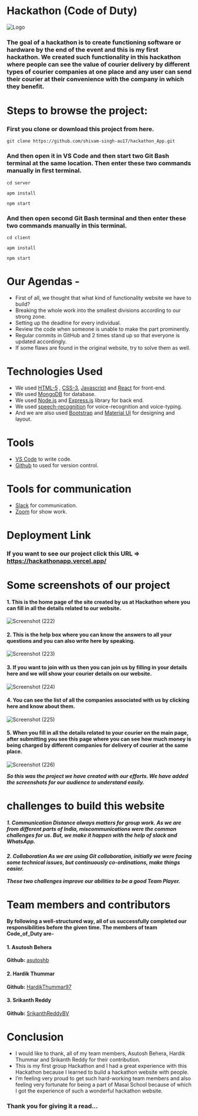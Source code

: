# Hackathon (Code of Duty)


![Logo](https://github.com/shivam-singh-au17/hackathon_App/blob/master/Screenshots/hackathon1.png?raw=true)


### The goal of a hackathon is to create functioning software or hardware by the end of the event and this is my first hackathon. We created such functionality in this hackathon where people can see the value of courier delivery by different types of courier companies at one place and any user can send their courier at their convenience with the company in which they benefit.

# Steps to browse the project:

### First you clone or download this project from here.
```
git clone https://github.com/shivam-singh-au17/hackathon_App.git
```
### And then open it in VS Code and then start two Git Bash terminal at the same location. Then enter these two commands manually in first terminal.  
```
cd server
```
```
apm install
```
```
npm start
```
### And then open second Git Bash terminal and then enter these two commands manually in this terminal.  
```
cd client
```
```
apm install
```
```
npm start
```

# Our Agendas - 
* First of all, we thought that what kind of functionality website we have to build?
* Breaking the whole work into the smallest divisions according to our strong zone.
* Setting up the deadline for every individual.
* Review the code when someone is unable to make the part prominently.
* Regular commits in GitHub and 2 times stand up so that everyone is updated accordingly.
* If some flaws are found in the original website, try to solve them as well.

# Technologies Used

- We used  [HTML-5](https://www.w3schools.com/html/) ,  [CSS-3](https://www.w3schools.com/css/default.asp), [Javascript](https://www.w3schools.com/js/default.asp)  and  [React](https://reactjs.org/docs/getting-started.html)  for front-end.
- We used  [MongoDB](https://www.mongodb.com/cloud/atlas)  for database.
- We used  [Node.js](https://nodejs.org/en/)  and  [Express.js](https://expressjs.com/)  library for back end.
- We used [speech-recognition]() for voice-recognition and voice-typing.
- And we are also used  [Bootstrap](https://getbootstrap.com/) and [Material UI](https://mui.com/) for designing and layout.

# Tools

-  [VS Code](https://code.visualstudio.com/download) to write code.
-  [Github](https://github.com/shivam-singh-au17) to used for version control.

# Tools for communication

-  [Slack](https://slack.com/intl/en-in/) for communication.
-  [Zoom](https://zoom.us/) for show work.


# Deployment Link

### If you want to see our project click this URL => https://hackathonapp.vercel.app/


# Some screenshots of our project

#### 1. This is the home page of the site created by us at Hackathon where you can fill in all the details related to our website.
![Screenshot (222)](https://github.com/shivam-singh-au17/hackathon_App/blob/master/Screenshots/Screenshot%20(222).png?raw=true)


#### 2. This is the help box where you can know the answers to all your questions and you can also write here by speaking.
![Screenshot (223)](https://github.com/shivam-singh-au17/hackathon_App/blob/master/Screenshots/Screenshot%20(223).png?raw=true)


#### 3. If you want to join with us then you can join us by filling in your details here and we will show your courier details on our website.
![Screenshot (224)](https://github.com/shivam-singh-au17/hackathon_App/blob/master/Screenshots/Screenshot%20(224).png?raw=true)


#### 4. You can see the list of all the companies associated with us by clicking here and know about them.
![Screenshot (225)](https://github.com/shivam-singh-au17/hackathon_App/blob/master/Screenshots/Screenshot%20(225).png?raw=true)


#### 5. When you fill in all the details related to your courier on the main page, after submitting you see this page where you can see how much money is being charged by different companies for delivery of courier at the same place.
![Screenshot (226)](https://github.com/shivam-singh-au17/hackathon_App/blob/master/Screenshots/Screenshot%20(226).png?raw=true)


***So this was the project we have created with our efforts. We have added the screenshots for our audience to understand easily.***

# challenges to build this website
<h5>1. Communication
Distance always matters for group work. As we are from different parts of India, miscommunications were the common challenges for us. But, we make it happen with the help of slack and WhatsApp.</h5>
<h5>2. Collaboration
As we are using Git collaboration, initially we were facing some technical issues, but continuously co-ordinations, make things easier. <br> <br>
These two challenges improve our abilities to be a good Team Player.</h5>


# Team members and contributors
**By following a well-structured way, all of us successfully completed our responsibilities before the given time. The members of team Code_of_Duty are-**

#### 1. Asutosh Behera
**Github:**  [asutoshb](https://github.com/asutoshb)
#### 2. Hardik Thummar
**Github:**  [HardikThummar97](https://github.com/HardikThummar97) 
#### 3. Srikanth Reddy
**Github:**  [SrikanthReddyBV](https://github.com/SrikanthReddyBV) 


# Conclusion
- I would like to thank, all of my team members, Asutosh Behera, Hardik Thummar and Srikanth Reddy for their contribution. 
- This is my first group Hackathon and I had a great experience with this Hackathon because I learned to build a hackathon website with people.
- I’m feeling very proud to get such hard-working team members and also feeling very fortunate for being a part of Masai School because of which I got the experience of  such a wonderful hackathon website.
### Thank you for giving it a read...
